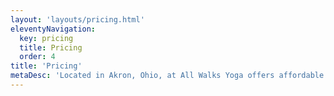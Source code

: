 ```yaml
---
layout: 'layouts/pricing.html'
eleventyNavigation:
  key: pricing
  title: Pricing
  order: 4
title: 'Pricing'
metaDesc: 'Located in Akron, Ohio, at All Walks Yoga offers affordable pricing on accessible yoga to bring everyone together regardless of race, gender, sexual orientation, body type, body ability, or fitness level. No matter where you are in your walk of life, all are welcome, together.'
---
```

